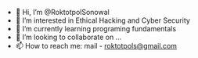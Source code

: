 - 👋 Hi, I’m @RoktotpolSonowal
- 👀 I’m interested in Ethical Hacking and Cyber Security
- 🌱 I’m currently learning programing fundamentals
- 💞️ I’m looking to collaborate on ...
- 📫 How to reach me: mail - roktotpols@gmail.com

<!---
RoktotpolSonowal/RoktotpolSonowal is a ✨ special ✨ repository because its `README.md` (this file) appears on your GitHub profile.
You can click the Preview link to take a look at your changes.
--->
